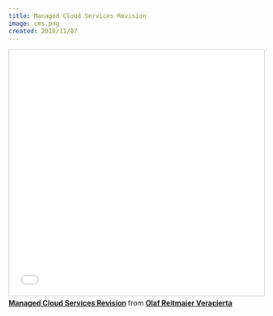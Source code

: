 ```yaml
---
title: Managed Cloud Services Revision
image: cms.png
created: 2018/11/07
---
```


<div class="text-center">
<iframe src="//www.slideshare.net/slideshow/embed_code/key/6WALIJp8rXy93c" width="595" height="485" frameborder="0" marginwidth="0" marginheight="0" scrolling="no" style="border:1px solid #CCC; border-width:1px; margin-bottom:5px; max-width: 100%;" allowfullscreen> </iframe> <div style="margin-bottom:5px"> <strong> <a href="//www.slideshare.net/olafrv/managed-cloud-services-revision" title="Managed Cloud Services Revision" target="_blank">Managed Cloud Services Revision</a> </strong> from <strong><a href="https://www.slideshare.net/olafrv" target="_blank">Olaf Reitmaier Veracierta</a></strong> </div>
</div>